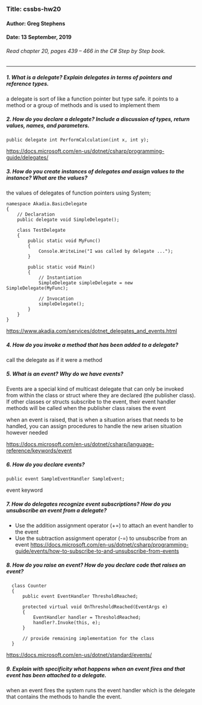 ### Title: cssbs-hw20
#### Author: Greg Stephens
#### Date: 13 September, 2019
###### Read chapter 20, pages 439 – 466 in the C# Step by Step book.
___
##### 1. What is a delegate? Explain delegates in terms of pointers and reference types.
a delegate is sort of like a function pointer but type safe. it points to a method or a group of methods and is used to implement them

##### 2. How do you declare a delegate? Include a discussion of types, return values, names, and parameters.
    public delegate int PerformCalculation(int x, int y);
https://docs.microsoft.com/en-us/dotnet/csharp/programming-guide/delegates/

##### 3. How do you create instances of delegates and assign values to the instance? What are the values?

the values of delegates of function pointers
    using System;

    namespace Akadia.BasicDelegate
    {
        // Declaration
        public delegate void SimpleDelegate();

        class TestDelegate
        {
            public static void MyFunc()
            {
                Console.WriteLine("I was called by delegate ...");
            }

            public static void Main()
            {
                // Instantiation
                SimpleDelegate simpleDelegate = new SimpleDelegate(MyFunc);

                // Invocation
                simpleDelegate();
            }
        }
    }
https://www.akadia.com/services/dotnet_delegates_and_events.html
##### 4. How do you invoke a method that has been added to a delegate?
call the delegate as if it were a method


##### 5. What is an event? Why do we have events?
Events are a special kind of multicast delegate that can only be invoked from within the class or struct where they are declared (the publisher class). If other classes or structs subscribe to the event, their event handler methods will be called when the publisher class raises the event

when an event is raised, that is when a situation arises that needs to be handled, you can assign procedures to handle the new arisen situation however needed

https://docs.microsoft.com/en-us/dotnet/csharp/language-reference/keywords/event
##### 6. How do you declare events?
    public event SampleEventHandler SampleEvent;
event keyword

##### 7. How do delegates recognize event subscriptions? How do you unsubscribe an event from a delegate?
- Use the addition assignment operator (+=) to attach an event handler to the event
- Use the subtraction assignment operator (-=) to unsubscribe from an event
https://docs.microsoft.com/en-us/dotnet/csharp/programming-guide/events/how-to-subscribe-to-and-unsubscribe-from-events
##### 8. How do you raise an event? How do you declare code that raises an event?
      class Counter
      {
          public event EventHandler ThresholdReached;

          protected virtual void OnThresholdReached(EventArgs e)
          {
              EventHandler handler = ThresholdReached;
              handler?.Invoke(this, e);
          }

          // provide remaining implementation for the class
      }
https://docs.microsoft.com/en-us/dotnet/standard/events/
##### 9. Explain with specificity what happens when an event fires and that event has been attached to a delegate.
when an event fires the system runs the event handler which is the delegate that contains the methods to handle the event.
